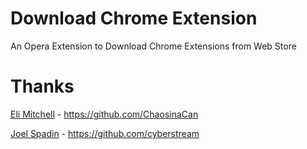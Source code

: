 Download Chrome Extension
=========================

An Opera Extension to Download Chrome Extensions from Web Store

Thanks
=========================
[Eli Mitchell](http://www.cyberstream.us/) - https://github.com/ChaosinaCan
	

[Joel Spadin](http://chaosinacan.com/) - https://github.com/cyberstream